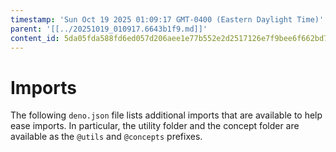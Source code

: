 ```yaml
---
timestamp: 'Sun Oct 19 2025 01:09:17 GMT-0400 (Eastern Daylight Time)'
parent: '[[../20251019_010917.6643b1f9.md]]'
content_id: 5da05fda588fd6ed057d206aee1e77b552e2d2517126e7f9bee6f662bd7c0afe
---
```


# Imports

The following `deno.json` file lists additional imports that are available to help ease imports. In particular, the utility folder and the concept folder are available as the `@utils` and `@concepts` prefixes.
